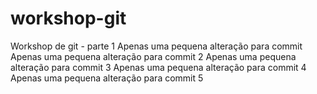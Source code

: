 # workshop-git
Workshop de git - parte 1
Apenas uma pequena alteração para commit
Apenas uma pequena alteração para commit 2
Apenas uma pequena alteração para commit 3
Apenas uma pequena alteração para commit 4
Apenas uma pequena alteração para commit 5
